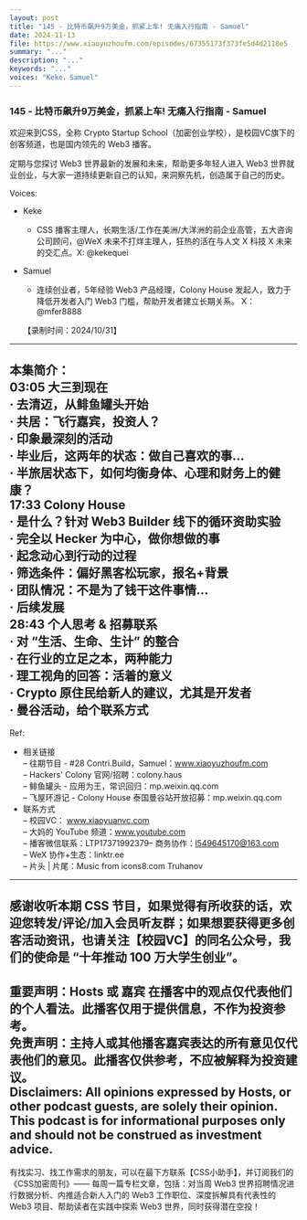 ```yaml
---
layout: post
title: "145 - 比特币飙升9万美金，抓紧上车! 无痛入行指南 - Samuel"
date: 2024-11-13
file: https://www.xiaoyuzhoufm.com/episodes/67355173f373fe5d4d2118e5
summary: "..."
description: "..."
keywords: "..."
voices: "Keke，Samuel"
---
```


### 145 - 比特币飙升9万美金，抓紧上车! 无痛入行指南 - Samuel

欢迎来到CSS，全称 Crypto Startup School（加密创业学校），是校园VC旗下的创客频道，也是国内领先的 Web3 播客。  

定期与您探讨 Web3 世界最新的发展和未来，帮助更多年轻人进入 Web3 世界就业创业，与大家一道持续更新自己的认知，来洞察先机，创造属于自己的历史。  

Voices:  

- Keke  
  + CSS 播客主理人，长期生活/工作在美洲/大洋洲的前企业高管，五大咨询公司顾问，@WeX 未来不打烊主理人，狂热的活在与人文 X 科技 X 未来的交汇点。X: @kekequei  

- Samuel  
  + 连续创业者，5年经验 Web3 产品经理，Colony House 发起人，致力于降低开发者入门 Web3 门槛，帮助开发者建立长期关系。 X：@mfer8888  

  【录制时间：2024/10/31】  
---------------------------------------------------  
本集简介：  
03:05 大三到现在  
· 去清迈，从鲱鱼罐头开始  
· 共居：飞行嘉宾，投资人？  
· 印象最深刻的活动  
· 毕业后，这两年的状态：做自己喜欢的事...  
· 半旅居状态下，如何均衡身体、心理和财务上的健康？  
17:33 Colony House  
· 是什么？针对 Web3 Builder 线下的循环资助实验  
· 完全以 Hecker 为中心，做你想做的事  
· 起念动心到行动的过程  
· 筛选条件：偏好黑客松玩家，报名+背景  
· 团队情况：不是为了钱干这件事情...  
· 后续发展  
28:43 个人思考 & 招募联系  
· 对 “生活、生命、生计” 的整合  
· 在行业的立足之本，两种能力  
· 理工视角的回答：活着的意义  
· Crypto 原住民给新人的建议，尤其是开发者  
· 曼谷活动，给个联系方式  
---------------------------------------------------  
Ref:  
   + 相关链接  
– 往期节目 - #28 Contri.Build，Samuel：www.xiaoyuzhoufm.com  
– Hackers' Colony 官网/招聘：colony.haus  
– 鲱鱼罐头 - 应用为王，常识回归：mp.weixin.qq.com  
– 飞屋环游记 - Colony House 泰国曼谷站开放招募：mp.weixin.qq.com  
   + 联系方式  
– 校园VC： www.xiaoyuanvc.com  
– 大妈的 YouTube 频道：www.youtube.com  
– 播客微信联系：LTP17371992379– 商务协作：l549645170@163.com  
– WeX 协作+生态：linktr.ee  
– 片头 | 片尾：Music from icons8.com Truhanov  
---------------------------------------------------  
感谢收听本期 CSS 节目，如果觉得有所收获的话，欢迎您转发/评论/加入会员听友群；如果想要获得更多创客活动资讯，也请关注【校园VC】的同名公众号，我们的使命是 “十年推动 100 万大学生创业”。  
---------------------------------------------------  
重要声明：Hosts 或 嘉宾 在播客中的观点仅代表他们的个人看法。此播客仅用于提供信息，不作为投资参考。   
免责声明：主持人或其他播客嘉宾表达的所有意见仅代表他们的意见。此播客仅供参考，不应被解释为投资建议。  
Disclaimers: All opinions expressed by Hosts, or other podcast guests, are solely their opinion. This podcast is for informational purposes only and should not be construed as investment advice.  
---------------------------------------------------  
有找实习、找工作需求的朋友，可以在最下方联系【CSS小助手】，并订阅我们的《CSS加密周刊》—— 每周一篇专栏文章，包括：对当周 Web3 世界招聘情况进行数据分析、内推适合新人入门的 Web3 工作职位、深度拆解具有代表性的 Web3 项目、帮助读者在实践中探索 Web3 世界，同时获得潜在空投！

